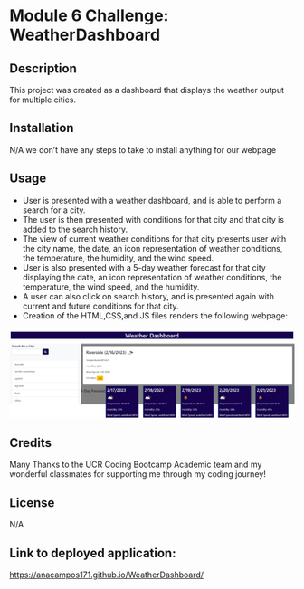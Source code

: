 # Module 6 Challenge: WeatherDashboard 

## Description

This project was created as a dashboard that displays the weather output for multiple cities.

## Installation

N/A we don’t have any steps to take to install anything for our webpage

## Usage
- User is presented with a weather dashboard, and is able to perform a search for a city.
- The user is then presented with conditions for that city and that city is added to the search history.
- The view of current weather conditions for that city presents user with the city name, the date, an icon representation of weather conditions, the temperature, the humidity, and the wind speed.
- User is also presented with a 5-day weather forecast for that city displaying the date, an icon representation of weather conditions, the temperature, the wind speed, and the humidity. 
- A user can also click on search history, and is presented again with current and future conditions for that city.
- Creation of the HTML,CSS,and JS files renders the following webpage:

 ![Alt text](images/WeatherWebpage.png)
 
## Credits
Many Thanks to the UCR Coding Bootcamp Academic team and my wonderful classmates for supporting me through my coding journey!
## License

N/A
## Link to deployed application: 

https://anacampos171.github.io/WeatherDashboard/